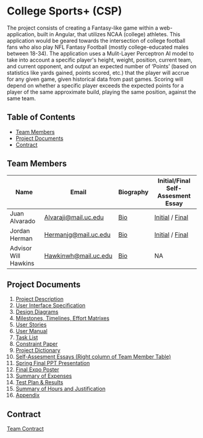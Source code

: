 # College Sports+ (CSP)

The project consists of creating a Fantasy-like game within a web-application, built in Angular, that utilizes NCAA (college) athletes. This application would be geared towards the intersection of college football fans who also play NFL Fantasy Football (mostly college-educated males between 18-34). The application uses a Mulit-Layer Perceptron AI model to take into account a specific player's height, weight, position, current team, and current opponent, and output an expected number of ‘Points’ (based on statistics like yards gained, points scored, etc.) that the player will accrue for any given game, given historical data from past games. Scoring will depend on whether a specific player exceeds the expected points for a player of the same approximate build, playing the same position, against the same team.

## Table of Contents

- [Team Members](#team-members)
- [Project Documents](#project-documents)
- [Contract](#contract)

## Team Members

| Name                 | Email                | Biography                                                     | Initial/Final Self-Assesment Essay                            |        
| -------------------- | -------------------- | ------------------------------------------------------------- | ------------------------------------------------------------- |
| Juan Alvarado        | Alvaraji@mail.uc.edu | [Bio](/HW_Submissions/Prof_Bio_Juan_Alvarado.md)              | [Initial](/HW_Submissions/Individual_Capstone_Assesment_JIA.md) / [Final](/HW_Submissions/Individual_Capstone_Assesment_JIA.md) |
| Jordan Herman        | Hermanjg@mail.uc.edu | [Bio](/HW_Submissions/jordan-herman-professional-biograhy.md) | [Initial](/HW_Submissions/Individual_Capstone_Assesment_JH.md) / [Final](/HW_Submissions/Individual_Capstone_Assesment_JH.md)  |
| Advisor Will Hawkins | Hawkinwh@mail.uc.edu | [Bio](https://researchdirectory.uc.edu/p/hawkinwh)            | NA                                                            |

## Project Documents

1. [Project Description](#college-sports-csp)
2. [User Interface Specification](/HW_Submissions/UI.pdf)
3. [Design Diagrams](/HW_Submissions/Design%20Diagrams.docx)
4. [Milestones, Timelines, Effort Matrixes](/HW_Submissions/milestone_list.md)
5. [User Stories](/HW_Submissions/User_Stories.md)
6. [User Manual](/HW_Submissions/user_docs.md)
7. [Task List](/HW_Submissions/Tasklist.md)
8. [Constraint Paper](/HW_Submissions/Constraint_Essay.md)
9. [Project Dictionary](/HW_Submissions/Project_Dictionary.md)
10. [Self-Assesment Essays (Right column of Team Member Table)](#team-members)
11. [Spring Final PPT Presentation](/HW_Submissions/Spring%20Final%20PPT%20Presentation.pdf)
12. [Final Expo Poster](/HW_Submissions/final_poster.pdf)
13. [Summary of Expenses](/HW_Submissions/budget.md)
14. [Test Plan & Results](/HW_Submissions/test_plan.md)
15. [Summary of Hours and Justification](/HW_Submissions/Appendix.md)
16. [Appendix](/HW_Submissions/Appendix.md)

## Contract

[Team Contract](https://docs.google.com/document/d/17yEE7DKb8q53ZAOd0GVl0wYV8_SM8-r6RFJHtuFFjHQ/edit?usp=sharing)
